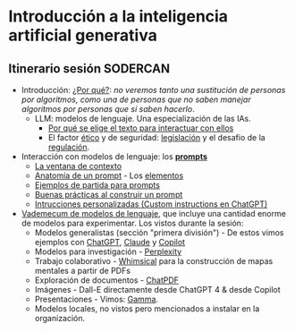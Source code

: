 # Introducción a la inteligencia artificial generativa

## Itinerario sesión SODERCAN

- Introducción: [¿Por qué?](/documentos/intro.md): *no veremos tanto una sustitución de personas por algoritmos, como una de personas que no saben manejar algoritmos por personas que sí saben hacerlo*.
  - LLM: modelos de lenguaje. Una especialización de las IAs.
    - [Por qué se elige el texto para interactuar con ellos](/documentos/panorámica.md)
    - El factor [ético](/documentos/etica@AI.md) y de seguridad: [legislación](/documentos/legislacionAI.md) y el desafio de la [regulación](/documentos/regulacionAI.md).
- Interacción con modelos de lenguaje: los [**prompts**](/documentos/prompts/README.md)
  - [La ventana de contexto](/documentos/prompts/ventanaDeContexto.md)
  - [Anatomía de un prompt](/documentos/prompts/anatomia.md) - Los [elementos](/documentos/prompts/elementos.md)
  - [Ejemplos de partida para prompts](/documentos/prompts/ejemplos.md)
  - [Buenas prácticas al construir un prompt](/documentos/prompts/mejoresPracticas/README.md)
  - [Intrucciones personalizadas (Custom instructions en ChatGPT)](/documentos/prompts/customInstructions.md)
- [Vademecum de modelos de lenguaje](/documentos/hiperpanorámica.md), que incluye una cantidad enorme de modelos para experimentar. Los vistos durante la sesión:
  - Modelos generalistas (sección "primera división") - De estos vimos ejemplos con [ChatGPT](https://chat.openai.com/), [Claude](https://claude.ai/chats) y [Copilot](https://copilot.microsoft.com/)
  - Modelos para investigación - [Perplexity](https://www.perplexity.ai/)
  - Trabajo colaborativo - [Whimsical](https://whimsical.com/) para la construcción de mapas mentales a partir de PDFs
  - Exploración de documentos - [ChatPDF](https://www.chatpdf.com/)
  - Imágenes - Dall-E directamente desde ChatGPT 4 & desde Copilot
  - Presentaciones - Vimos: [Gamma](https://gamma.app/).
  - Modelos locales, no vistos pero mencionados a instalar en la organización.
